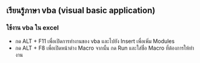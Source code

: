 ## เรียนรู้ภาษา vba (visual basic application) 

### ใช้งาน vba ใน excel
- กด  ALT + F11 เพื่อเปิดการทํางานของ vba และไปยัง Insert เพื่อเพิ่ม Modules
- กด  ALT + F8 เพื่อเปิดหน้าต่าง Macro จากนั้น กด Run และใส่ชื่อ Macro ที่ต้องการให้ทํางาน